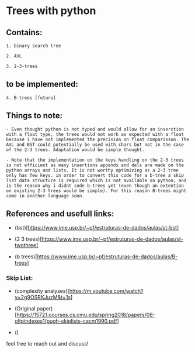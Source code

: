 # Trees with python

## Contains:

    1. binary search tree

    2. AVL

    3. 2-3-trees 


## to be implemented:

    4. B-trees [future]


## Things to note:

    - Even thought python is not typed and would allow for an inserction with a float type, the trees would not work as expected with a float because i have not implemented the precision on float comparisson. The AVL and BST could potentially be used with chars but not in the case of the 2-3 trees. Adaptation would be simple thought.

    - Note that the implementation on the keys handling on the 2-3 trees is not efficient as many insertions appends and dels are made on the python arrays and lists. It is not worthy optimizing as a 2-3 tree only has few keys. in order to convert this code for a b-tree a skip list data structure is required which is not available on python, and is the reason why i didnt code b-trees yet (even though an extention on existing 2-3 trees would be simple). For this reason B-trees might come in another language soon.

## References and usefull links:

 - (bst)[https://www.ime.usp.br/~pf/estruturas-de-dados/aulas/st-bst]

 - (2 3 trees)[https://www.ime.usp.br/~pf/estruturas-de-dados/aulas/st-twothree]

 - (b trees)[https://www.ime.usp.br/~pf/estruturas-de-dados/aulas/B-trees]

 ### Skip List:
 - (complexity analyses)[https://m.youtube.com/watch?v=2g9OSRKJuzM&t=1s]

 - (Original paper)[https://15721.courses.cs.cmu.edu/spring2018/papers/08-oltpindexes1/pugh-skiplists-cacm1990.pdf]

  - ()


feel free to reach out and discuss!

